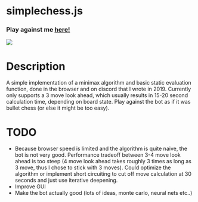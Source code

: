 # simplechess.js
### Play against me [here!](https://rzhadev1.github.io/simplechess/)
![](test.gif)
# Description
A simple implementation of a minimax algorithm and basic static evaluation function, done in the browser and on discord that I wrote in 2019. Currently only supports a 3 move look ahead, which usually results in 15-20 second calculation time, depending on board state. Play against the bot as if it was bullet chess (or else it might be too easy).

# TODO 
- Because browser speed is limited and the algorithm is quite naive, the bot is not very good. Performance tradeoff between 3-4 move look ahead is too steep (4 move look ahead takes roughly 3 times as long as 3 move, thus I chose to stick with 3 moves). Could optimize the algorithm or implement short circuiting to cut off move calculation at 30 seconds and just use iterative deepening. 
- Improve GUI 
- Make the bot actually good (lots of ideas, monte carlo, neural nets etc..)
